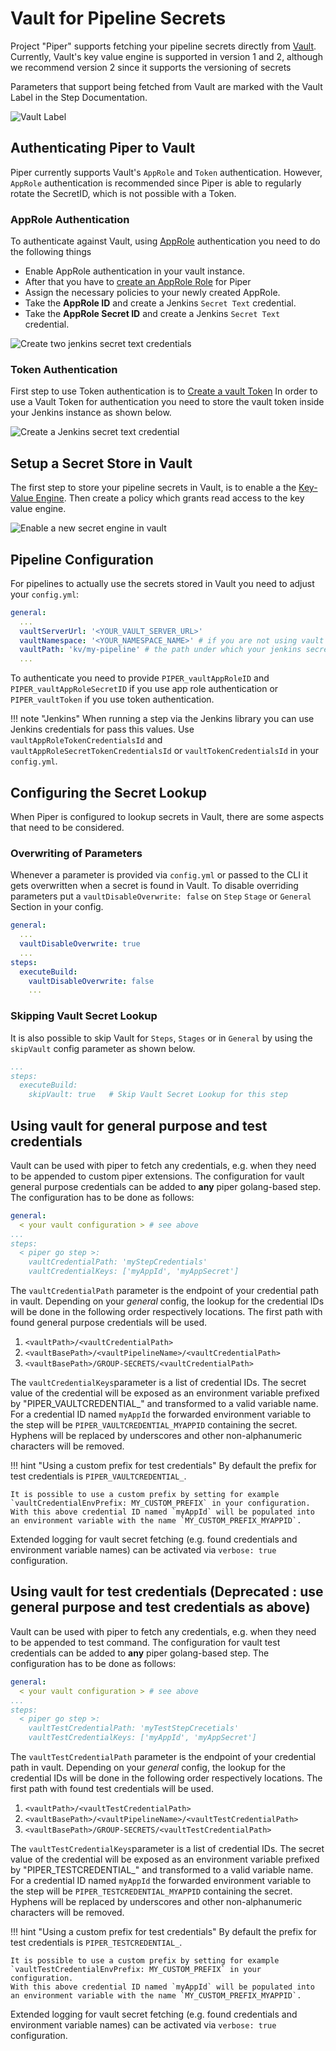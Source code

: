 # Vault for Pipeline Secrets

Project "Piper" supports fetching your pipeline secrets directly from [Vault](https://www.hashicorp.com/products/vault).
Currently, Vault's key value engine is supported in version 1 and 2, although we recommend version 2 since it supports
the versioning of secrets

Parameters that support being fetched from Vault are marked with the Vault Label in the Step Documentation.

![Vault Label](../images/parameter-with-vault-support.png)

## Authenticating Piper to Vault

Piper currently supports Vault's `AppRole` and `Token` authentication. However, `AppRole` authentication is recommended
since Piper is able to regularly rotate the SecretID, which is not possible with a Token.

### AppRole Authentication

To authenticate against Vault, using [AppRole](https://www.vaultproject.io/docs/auth/approle) authentication you need to
do the following things

- Enable AppRole authentication in your vault instance.
- After that you have
  to [create an AppRole Role](https://www.vaultproject.io/api-docs/auth/approle#create-update-approle) for Piper
- Assign the necessary policies to your newly created AppRole.
- Take the **AppRole ID** and create a Jenkins `Secret Text` credential.
- Take the **AppRole Secret ID** and create a Jenkins `Secret Text` credential.

![Create two jenkins secret text credentials](../images/jenkins-vault-credential.png)

### Token Authentication

First step to use Token authentication is
to [Create a vault Token](https://www.vaultproject.io/api/auth/token#create-token)
In order to use a Vault Token for authentication you need to store the vault token inside your Jenkins instance as shown
below.

![Create a Jenkins secret text credential](../images/jenkins-vault-token-credential.png)

## Setup a Secret Store in Vault

The first step to store your pipeline secrets in Vault, is to enable a the
[Key-Value Engine](https://www.vaultproject.io/docs/secrets/kv/kv-v2). Then create a policy which grants read access to
the key value engine.

![Enable a new secret engine in vault](../images/vault-secret-engine-enable.png)

## Pipeline Configuration

For pipelines to actually use the secrets stored in Vault you need to adjust your `config.yml`:

```yml
general:
  ...
  vaultServerUrl: '<YOUR_VAULT_SERVER_URL>'
  vaultNamespace: '<YOUR_NAMESPACE_NAME>' # if you are not using vault's namespace feature you can remove this line
  vaultPath: 'kv/my-pipeline' # the path under which your jenkins secrets are stored
  ...
```

To authenticate you need to provide `PIPER_vaultAppRoleID` and `PIPER_vaultAppRoleSecretID` if you use app role authentication or `PIPER_vaultToken` if you use token authentication.

!!! note "Jenkins"
    When running a step via the Jenkins library you can use Jenkins credentials for pass this values. Use `vaultAppRoleTokenCredentialsId` and `vaultAppRoleSecretTokenCredentialsId` or `vaultTokenCredentialsId` in your `config.yml`.

## Configuring the Secret Lookup

When Piper is configured to lookup secrets in Vault, there are some aspects that need to be considered.

### Overwriting of Parameters

Whenever a parameter is provided via `config.yml` or passed to the CLI it gets overwritten when a secret is found in
Vault. To disable overriding parameters put a `vaultDisableOverwrite: false` on `Step` `Stage` or `General` Section in
your config.

```yaml
general:
  ...
  vaultDisableOverwrite: true
  ...
steps:
  executeBuild:
    vaultDisableOverwrite: false
    ...
```

### Skipping Vault Secret Lookup

It is also possible to skip Vault for `Steps`, `Stages` or in `General` by using the `skipVault` config parameter as
shown below.

```yaml
...
steps:
  executeBuild:
    skipVault: true   # Skip Vault Secret Lookup for this step
```


## Using vault for general purpose and test credentials

Vault can be used with piper to fetch any credentials, e.g. when they need to be appended to custom piper extensions. The configuration for vault general purpose credentials can be added to **any** piper golang-based step. The configuration has to be done as follows:

```yaml
general:
  < your vault configuration > # see above
...
steps:
  < piper go step >:
    vaultCredentialPath: 'myStepCredentials'
    vaultCredentialKeys: ['myAppId', 'myAppSecret']
```

The `vaultCredentialPath` parameter is the endpoint of your credential path in vault. Depending on your _general_ config, the lookup for the credential IDs will be done in the following order respectively locations. The first path with found general purpose credentials will be used.

1. `<vaultPath>/<vaultCredentialPath>`
2. `<vaultBasePath>/<vaultPipelineName>/<vaultCredentialPath>`
3. `<vaultBasePath>/GROUP-SECRETS/<vaultCredentialPath>`

The `vaultCredentialKeys`parameter is a list of credential IDs. The secret value of the credential will be exposed as an environment variable prefixed by "PIPER_VAULTCREDENTIAL_" and transformed to a valid variable name. For a credential ID named `myAppId` the forwarded environment variable to the step will be `PIPER_VAULTCREDENTIAL_MYAPPID` containing the secret. Hyphens will be replaced by underscores and other non-alphanumeric characters will be removed.

!!! hint "Using a custom prefix for test credentials"
    By default the prefix for test credentials is `PIPER_VAULTCREDENTIAL_`.

    It is possible to use a custom prefix by setting for example `vaultCredentialEnvPrefix: MY_CUSTOM_PREFIX` in your configuration.
    With this above credential ID named `myAppId` will be populated into an environment variable with the name `MY_CUSTOM_PREFIX_MYAPPID`.

Extended logging for vault secret fetching (e.g. found credentials and environment variable names) can be activated via `verbose: true` configuration.


## Using vault for test credentials (Deprecated : use general purpose and test credentials as above)

Vault can be used with piper to fetch any credentials, e.g. when they need to be appended to test command. The configuration for vault test credentials can be added to **any** piper golang-based step. The configuration has to be done as follows:

```yaml
general:
  < your vault configuration > # see above
...
steps:
  < piper go step >:
    vaultTestCredentialPath: 'myTestStepCrecetials'
    vaultTestCredentialKeys: ['myAppId', 'myAppSecret']
```

The `vaultTestCredentialPath` parameter is the endpoint of your credential path in vault. Depending on your _general_ config, the lookup for the credential IDs will be done in the following order respectively locations. The first path with found test credentials will be used.

1. `<vaultPath>/<vaultTestCredentialPath>`
2. `<vaultBasePath>/<vaultPipelineName>/<vaultTestCredentialPath>`
3. `<vaultBasePath>/GROUP-SECRETS/<vaultTestCredentialPath>`

The `vaultTestCredentialKeys`parameter is a list of credential IDs. The secret value of the credential will be exposed as an environment variable prefixed by "PIPER_TESTCREDENTIAL_" and transformed to a valid variable name. For a credential ID named `myAppId` the forwarded environment variable to the step will be `PIPER_TESTCREDENTIAL_MYAPPID` containing the secret. Hyphens will be replaced by underscores and other non-alphanumeric characters will be removed.

!!! hint "Using a custom prefix for test credentials"
    By default the prefix for test credentials is `PIPER_TESTCREDENTIAL_`.

    It is possible to use a custom prefix by setting for example `vaultTestCredentialEnvPrefix: MY_CUSTOM_PREFIX` in your configuration.
    With this above credential ID named `myAppId` will be populated into an environment variable with the name `MY_CUSTOM_PREFIX_MYAPPID`.

Extended logging for vault secret fetching (e.g. found credentials and environment variable names) can be activated via `verbose: true` configuration.

